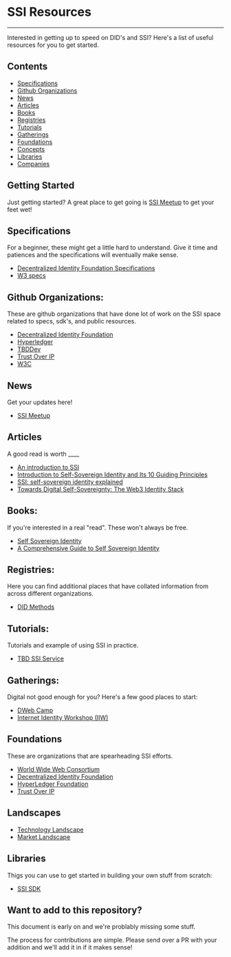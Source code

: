 # SSI Resources

---

Interested in getting up to speed on DID's and SSI? Here's a list of useful
resources for you to get started.

## Contents

- [Specifications](#specifications)
- [Github Organizations](#github-organizations)
- [News](#news)
- [Articles](#articles)
- [Books](#books)
- [Registries](#registries)
- [Tutorials](#tutorials)
- [Gatherings](#gatherings)
- [Foundations](#foundations)
- [Concepts](#concepts)
- [Libraries](#libraries)
- [Companies](#companies)

## Getting Started

Just getting started? A great place to get going is [SSI
Meetup](https://ssimeetup.org/) to get your feet wet!

## Specifications

For a beginner, these might get a little hard to understand. Give it time and
patiences and the specifications will eventually make sense.

- [Decentralized Identity Foundation Specifications](https://identity.foundation/)
- [W3 specs](https://www.w3.org/TR/did-core/)

## Github Organizations:

These are github organizations that have done lot of work on the SSI space
related to specs, sdk's, and public resources.

- [Decentralized Identity Foundation](https://github.com/decentralized-identity)
- [Hyperledger](https://github.com/hyperledger/)
- [TBDDev](https://github.com/TBD54566975)
- [Trust Over IP](https://github.com/trustoverip)
- [W3C](https://github.com/w3c)

## News

Get your updates here!

- [SSI Meetup](https://ssimeetup.org/)

## Articles

A good read is worth \_\_\_\_

- [An introduction to SSI](https://ssi-ambassador.medium.com/an-introduction-to-self-sovereign-identity-ssi-916eb42f0490)
- [Introduction to Self-Sovereign Identity and Its 10 Guiding Principles](https://medium.com/metadium/introduction-to-self-sovereign-identity-and-its-10-guiding-principles-97c1ba603872)
- [SSI: self-sovereign identity explained](https://medium.com/geekculture/ssi-self-sovereign-identity-explained-b7d8cb9ae9c0)
- [Towards Digital Self-Sovereignty: The Web3 Identity Stack](https://medium.com/1kxnetwork/towards-digital-self-sovereignty-the-web3-identity-stack-874d5e015bae)

## Books:

If you're interested in a real "read". These won't always be free.

- [Self Sovereign Identity](https://www.manning.com/books/self-sovereign-identity)
- [A Comprehensive Guide to Self Sovereign Identity](https://www.amazon.in/Comprehensive-Guide-Self-Sovereign-Identity-ebook/dp/B07Q3TXLDP)

## Registries:

Here you can find additional places that have collated information from across
different organizations.

- [DID Methods](https://www.w3.org/TR/did-spec-registries/#did-methods)

## Tutorials:

Tutorials and example of using SSI in practice.

- [TBD SSI Service](https://frankhinek.com/getting-started-with-tbds-ssi-service/)

## Gatherings:

Digital not good enough for you? Here's a few good places to start:

- [ DWeb Camp ](https://dwebcamp.org/)
- [ Internet Identity Workshop (IIW)](https://internetidentityworkshop.com/)

## Foundations

These are organizations that are spearheading SSI efforts.

- [World Wide Web Consortium](https://www.w3.org/)
- [Decentralized Identity Foundation](https://identity.foundation/)
- [HyperLedger Foundation](https://www.hyperledger.org/)
- [Trust Over IP](https://trustoverip.org/)

## Landscapes

- [Technology Landscape](./technology_landscape.md)
- [Market Landscape](./market_landscape.md)

## Libraries

Thigs you can use to get started in building your own stuff from scratch:

- [SSI SDK](https://github.com/TBD54566975/ssi-sdk)

## Want to add to this repository?

This document is early on and we're problably missing some stuff.

The process for contributions are simple. Please send over a PR with your
addition and we'll add it in if it makes sense!
